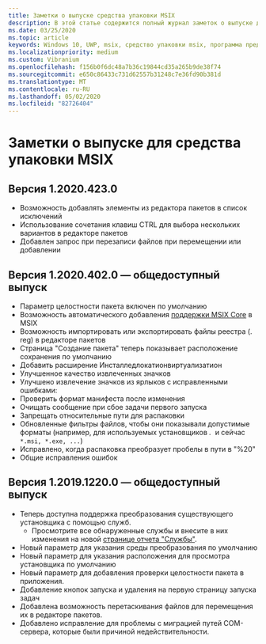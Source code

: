 ```yaml
---
title: Заметки о выпуске средства упаковки MSIX
description: В этой статье содержится полный журнал заметок о выпуске для различных версий средства упаковки MSIX.
ms.date: 03/25/2020
ms.topic: article
keywords: Windows 10, UWP, msix, средство упаковки msix, программа предварительной оценки
ms.localizationpriority: medium
ms.custom: Vibranium
ms.openlocfilehash: f156b0f6dc48a7b36c19844cd35a265b9de38f74
ms.sourcegitcommit: e650c86433c731d62557b31248c7e36fd90b381d
ms.translationtype: MT
ms.contentlocale: ru-RU
ms.lasthandoff: 05/02/2020
ms.locfileid: "82726404"
---
```

# <a name="release-notes-for-the-msix-packaging-tool"></a>Заметки о выпуске для средства упаковки MSIX

## <a name="version-120204230"></a>Версия 1.2020.423.0
- Возможность добавлять элементы из редактора пакетов в список исключений
- Использование сочетания клавиш CTRL для выбора нескольких вариантов в редакторе пакетов
- Добавлен запрос при перезаписи файлов при перемещении или добавлении

## <a name="version-120204020---public-release"></a>Версия 1.2020.402.0 — общедоступный выпуск
- Параметр целостности пакета включен по умолчанию
- Возможность автоматического добавления [поддержки MSIX Core](../../msix-core/msixcore.md) в MSIX
- Возможность импортировать или экспортировать файлы реестра (. reg) в редакторе пакетов
- Страница "Создание пакета" теперь показывает расположение сохранения по умолчанию
- Добавить расширение Инсталледлокатионвиртуализатион
- Улучшенное качество извлеченных значков
- Улучшено извлечение значков из ярлыков с исправленными ошибками:
- Проверить формат манифеста после изменения 
- Очищать сообщение при сбое задачи первого запуска 
- Запрещать относительные пути для распаковки 
- Обновленные фильтры файлов, чтобы они показывали допустимые форматы (например, для используемых установщиков *.*  и сейчас `*.msi, *.exe, ...`) 
- Исправлено, когда распаковка преобразует пробелы в пути в "%20"
- Общие исправления ошибок

## <a name="version-1201912200---public-release"></a>Версия 1.2019.1220.0 — общедоступный выпуск
- Теперь доступна поддержка преобразования существующего установщика с помощью служб.
  - Просмотрите все обнаруженные службы и внесите в них изменения на новой [странице отчета "Службы"](../convert-an-installer-with-services.md).
- Новый параметр для указания среды преобразования по умолчанию
- Новый параметр для указания расположения для просмотра установщика по умолчанию
- Новый параметр для добавления проверки целостности пакета в приложения.
- Добавление кнопок запуска и удаления на первую страницу запуска задач
- Добавлена возможность перетаскивания файлов для перемещения их в редакторе пакетов.
- Добавлено исправление для проблемы с миграцией путей COM-сервера, которые были причиной недействительности.
